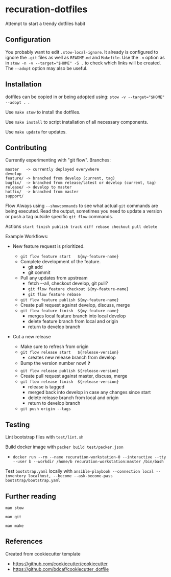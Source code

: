 recuration-dotfiles
=============================


Attempt to start a trendy dotfiles habit


Configuration
----------

You probably want to edit `.stow-local-ignore`.  It already is configured to ignore the `.git` files as well as `README.md` and `Makefile`.   Use the `-n` option as in `stow -n -v --target="$HOME" -S .` to check which links will be created.  The `--adopt` option may also be useful.



Installation
-------------

dotfiles can be copied in or being adopted using: `stow -v --target="$HOME" --adopt . `.

Use `make stow` to install the dotfiles.

Use `make install` to script installation of all necessary components.

Use `make update` for updates.

Contributing
------------

Currently experimenting with "git flow".  Branches:

```
master   -> currently deployed everywhere
develop
feature/ -> branched from develop (current, tag)
bugfix/  -> branched from release/latest or develop (current, tag)
release/ -> develop to master
hotfix/  -> branched from master
support/
```

Flow
    Always using `--showcommands` to see what actual `git` commands are being executed.
    Read the output, sometimes you need to update a version or push a tag outside
    specific `git flow` commands.

Actions
    ```
    start
    finish
    publish
    track
    diff
    rebase
    checkout
    pull
    delete
    ```

Example Workflows:

* New feature request is prioritized.
  * `git flow feature start   ${my-feature-name}`
  * Complete development of the feature.
    * git add
    * git commit
  * Pull any updates from upstream
    * fetch --all, checkout develop, git pull?
    * `git flow feature checkout ${my-feature-name}`
    * `git flow feature rebase`
  * `git flow feature publish ${my-feature-name}`
  * Create pull request against develop, discuss, merge
  * `git flow feature finish  ${my-feature-name}`
    * merges local feature branch into local develop
    * delete feature branch from local and origin
    * return to develop branch

* Cut a new release
  * Make sure to refresh from origin
  * `git flow release start   ${release-version}`
    * creates new release branch from develop
  * Bump the version number now! :question:
  * `git flow release publish ${release-version}`
  * Create pull request against master, discuss, merge
  * `git flow release finish  ${release-version}`
    * release is tagged
    * merged back into develop in case any changes since start
    * delete release branch from local and origin
    * return to develop branch
  * `git push origin --tags`

Testing
-------

Lint bootstrap files with `test/lint.sh`

Build docker image with `packer build test/packer.json`
* `docker run --rm --name recuration-workstation-0 --interactive --tty --user b --workdir /home/b recuration-workstation:master /bin/bash`

Test `bootstrap.yaml` locally with `ansible-playbook --connection local --inventory localhost, --become --ask-become-pass bootstrap/bootstrap.yaml`

Further reading
---------------

`man stow`

`man git`

`man make`

References
---------------------------

Created from cookiecutter template

* https://github.com/cookiecutter/cookiecutter
* https://github.com/bdcaf/cookiecutter_dotfile
